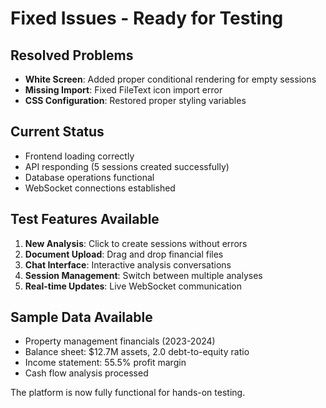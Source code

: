 # Fixed Issues - Ready for Testing

## Resolved Problems
- **White Screen**: Added proper conditional rendering for empty sessions
- **Missing Import**: Fixed FileText icon import error
- **CSS Configuration**: Restored proper styling variables

## Current Status
- Frontend loading correctly
- API responding (5 sessions created successfully)
- Database operations functional
- WebSocket connections established

## Test Features Available
1. **New Analysis**: Click to create sessions without errors
2. **Document Upload**: Drag and drop financial files
3. **Chat Interface**: Interactive analysis conversations
4. **Session Management**: Switch between multiple analyses
5. **Real-time Updates**: Live WebSocket communication

## Sample Data Available
- Property management financials (2023-2024)
- Balance sheet: $12.7M assets, 2.0 debt-to-equity ratio
- Income statement: 55.5% profit margin
- Cash flow analysis processed

The platform is now fully functional for hands-on testing.